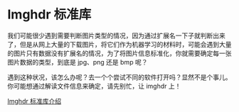 # Imghdr 标准库


我们可能很少遇到需要判断图片类型的情况，因为通过扩展名一下子就判断出来了，但是从网上大量的下载图片，将它们作为机器学习的材料时，可能会遇到大量的图片只有数据没有扩展名的情况，为了将图片信息标准化，你就需要确定每一张图片数据的类型，到底是 jpg、png 还是 bmp 呢？

遇到这种状况，该怎么办呢？去一个个尝试不同的软件打开吗？显然不是个事儿。你可能想通过解读文件信息来确定，请先别忙，让 imghdr 上！

<seealso>
<category ref="ref_docs">
    <a href="https://mp.weixin.qq.com/s/yWB_8E4QFh42aX2P_lkTOQ">Imghdr 标准库介绍</a>
</category>
<category ref="ref_github">
</category>
<category ref="ref_issues"></category>
<category ref="ref_hf"></category>
<category ref="ref_ms"></category>
</seealso>

